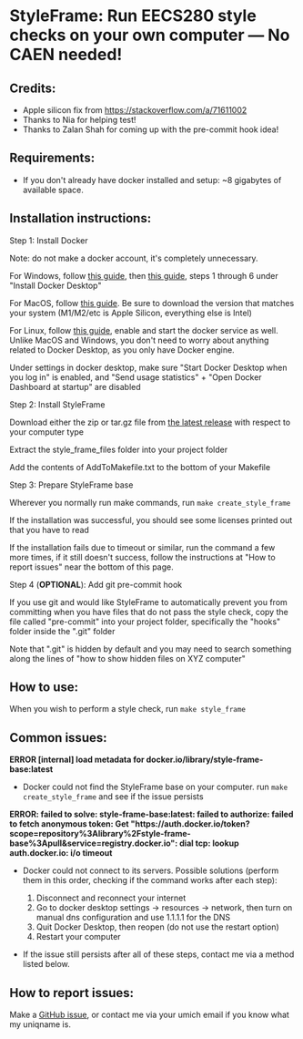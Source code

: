 # StyleFrame: Run EECS280 style checks on your own computer — No CAEN needed!

## Credits:
* Apple silicon fix from https://stackoverflow.com/a/71611002
* Thanks to Nia for helping test!
* Thanks to Zalan Shah for coming up with the pre-commit hook idea!

## Requirements:
* If you don't already have docker installed and setup: ~8 gigabytes of available space.

## Installation instructions:

Step 1: Install Docker

Note: do not make a docker account, it's completely unnecessary.

For Windows, follow [this guide](https://docs.docker.com/desktop/install/windows-install/#install-docker-desktop-on-windows), then [this guide](https://learn.microsoft.com/en-us/windows/wsl/tutorials/wsl-containers#install-docker-desktop), steps 1 through 6 under "Install Docker Desktop"

For MacOS, follow [this guide](https://docs.docker.com/desktop/install/mac-install/). Be sure to download the version that matches your system (M1/M2/etc is Apple Silicon, everything else is Intel)

For Linux, follow [this guide](https://docs.docker.com/engine/install/#server), enable and start the docker service as well. Unlike MacOS and Windows, you don't need to worry about anything related to Docker Desktop, as you only have Docker engine.

Under settings in docker desktop, make sure "Start Docker Desktop when you log in" is enabled, and "Send usage statistics" + "Open Docker Dashboard at startup" are disabled

Step 2: Install StyleFrame

Download either the zip or tar.gz file from [the latest release](https://github.com/978-9-17-637879-3/StyleFrame/releases) with respect to your computer type

Extract the style_frame_files folder into your project folder

Add the contents of AddToMakefile.txt to the bottom of your Makefile

Step 3: Prepare StyleFrame base

Wherever you normally run make commands, run `make create_style_frame`

If the installation was successful, you should see some licenses printed out that you have to read

If the installation fails due to timeout or similar, run the command a few more times, if it still doesn't success, follow the instructions at "How to report issues" near the bottom of this page.

Step 4 (**OPTIONAL**): Add git pre-commit hook

If you use git and would like StyleFrame to automatically prevent you from committing when you have files that do not pass the style check, copy the file called "pre-commit" into your project folder, specifically the "hooks" folder inside the ".git" folder

Note that ".git" is hidden by default and you may need to search something along the lines of "how to show hidden files on XYZ computer"

## How to use:

When you wish to perform a style check, run `make style_frame`

## Common issues:

**ERROR [internal] load metadata for docker.io/library/style-frame-base:latest**

* Docker could not find the StyleFrame base on your computer. run `make create_style_frame` and see if the issue persists

**ERROR: failed to solve: style-frame-base:latest: failed to authorize: failed to fetch anonymous token: Get "https<nolink>://auth.docker.io/token?scope=repository%3Alibrary%2Fstyle-frame-base%3Apull&service=registry.docker.io": dial tcp: lookup auth.docker.io: i/o timeout**

* Docker could not connect to its servers. Possible solutions (perform them in this order, checking if the command works after each step):

  1. Disconnect and reconnect your internet
  2. Go to docker desktop settings -> resources -> network, then turn on manual dns configuration and use 1.1.1.1 for the DNS
  3. Quit Docker Desktop, then reopen (do not use the restart option)
  4. Restart your computer

* If the issue still persists after all of these steps, contact me via a method listed below.


## How to report issues:

Make a [GitHub issue](https://github.com/978-9-17-637879-3/StyleFrame/issues), or contact me via your umich email if you know what my uniqname is.
